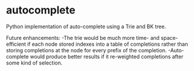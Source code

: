 autocomplete
============

Python implementation of auto-complete using a Trie and BK tree.

Future enhancements:
-The trie would be much more time- and space-efficient if each node stored indexes into a table of completions rather than storing completions at the node for every prefix of the completion.
-Auto-complete would produce better results if it re-weighted completions after some kind of selection.
